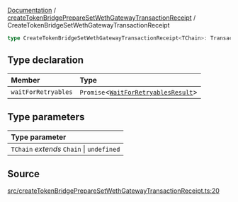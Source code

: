 [Documentation](../../README.md) / [createTokenBridgePrepareSetWethGatewayTransactionReceipt](../README.md) / CreateTokenBridgeSetWethGatewayTransactionReceipt

```ts
type CreateTokenBridgeSetWethGatewayTransactionReceipt<TChain>: TransactionReceipt & object;
```

## Type declaration

| Member              | Type                                                                 |
| :------------------ | :------------------------------------------------------------------- |
| `waitForRetryables` | `Promise`\<[`WaitForRetryablesResult`](WaitForRetryablesResult.md)\> |

## Type parameters

| Type parameter                            |
| :---------------------------------------- |
| `TChain` _extends_ `Chain` \| `undefined` |

## Source

[src/createTokenBridgePrepareSetWethGatewayTransactionReceipt.ts:20](https://github.com/anegg0/arbitrum-orbit-sdk/blob/8d986d322aefb470a79fa3dc36918f72097df8c1/src/createTokenBridgePrepareSetWethGatewayTransactionReceipt.ts#L20)
